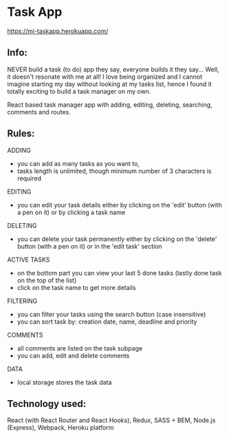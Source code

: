 # Task App

https://mj-taskapp.herokuapp.com/

## Info:
NEVER build a task (to do) app they say, everyone builds it they say... Well, it doesn't resonate with me at all! I love being organized and I cannot imagine starting my day without looking at my tasks list, hence I found it totally exciting to build a task manager on my own.

React based task manager app with adding, editing, deleting, searching, comments and routes.

## Rules:
ADDING
- you can add as many tasks as you want to,
- tasks length is unlimited, though minimum number of 3 characters is required

EDITING
- you can edit your task details either by clicking on the 'edit' button (with a pen on it) or by clicking a task name

DELETING
- you can delete your task permanently either by clicking on the 'delete' button (with a pen on it) or in the 'edit task' section

ACTIVE TASKS
- on the bottom part you can view your last 5 done tasks (lastly done task on the top of the list)
- click on the task name to get more details

FILTERING
- you can filter your tasks using the search button (case insensitive)
- you can sort task by: creation date, name, deadline and priority

COMMENTS
- all comments are listed on the task subpage
- you can add, edit and delete comments

DATA
- local storage stores the task data


## Technology used:
React (with React Router and React Hooks),
Redux,
SASS + BEM,
Node.js (Express),
Webpack,
Heroku platform



